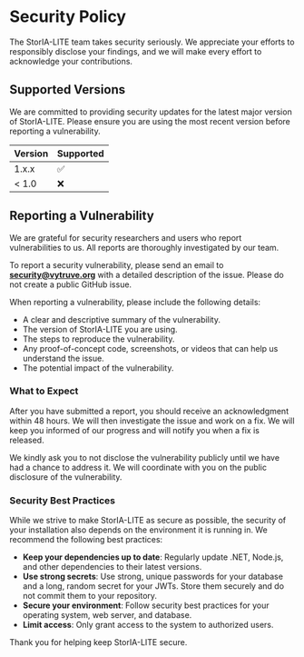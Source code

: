 # Security Policy

The StorIA-LITE team takes security seriously. We appreciate your efforts to responsibly disclose your findings, and we will make every effort to acknowledge your contributions.

## Supported Versions

We are committed to providing security updates for the latest major version of StorIA-LITE. Please ensure you are using the most recent version before reporting a vulnerability.

| Version | Supported          |
| ------- | ------------------ |
| 1.x.x   | :white_check_mark: |
| < 1.0   | :x:                |

## Reporting a Vulnerability

We are grateful for security researchers and users who report vulnerabilities to us. All reports are thoroughly investigated by our team.

To report a security vulnerability, please send an email to **security@vytruve.org** with a detailed description of the issue. Please do not create a public GitHub issue.

When reporting a vulnerability, please include the following details:

*   A clear and descriptive summary of the vulnerability.
*   The version of StorIA-LITE you are using.
*   The steps to reproduce the vulnerability.
*   Any proof-of-concept code, screenshots, or videos that can help us understand the issue.
*   The potential impact of the vulnerability.

### What to Expect

After you have submitted a report, you should receive an acknowledgment within 48 hours. We will then investigate the issue and work on a fix. We will keep you informed of our progress and will notify you when a fix is released.

We kindly ask you to not disclose the vulnerability publicly until we have had a chance to address it. We will coordinate with you on the public disclosure of the vulnerability.

### Security Best Practices

While we strive to make StorIA-LITE as secure as possible, the security of your installation also depends on the environment it is running in. We recommend the following best practices:

*   **Keep your dependencies up to date**: Regularly update .NET, Node.js, and other dependencies to their latest versions.
*   **Use strong secrets**: Use strong, unique passwords for your database and a long, random secret for your JWTs. Store them securely and do not commit them to your repository.
*   **Secure your environment**: Follow security best practices for your operating system, web server, and database.
*   **Limit access**: Only grant access to the system to authorized users.

Thank you for helping keep StorIA-LITE secure.

